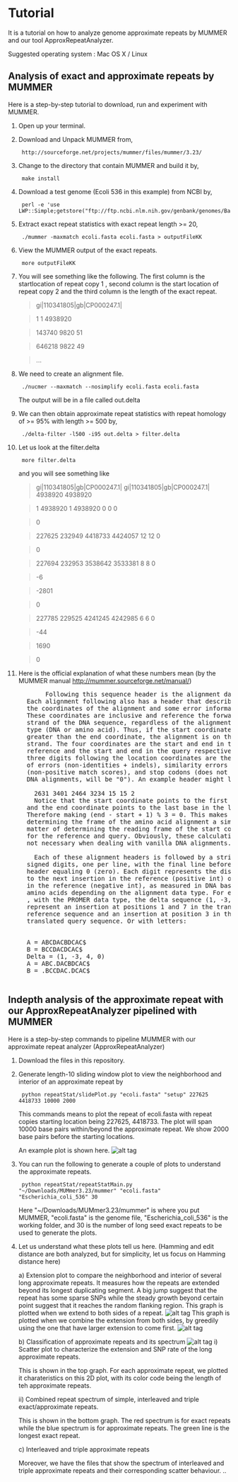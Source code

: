 Tutorial
========

It is a tutorial on how to analyze genome approximate repeats by MUMMER and our tool ApproxRepeatAnalyzer. 

Suggested operating system : Mac OS X / Linux  

Analysis of exact and approximate repeats by MUMMER
---------------------------------------------------
Here is a step-by-step tutorial to download, run and experiment with MUMMER.

1. Open up your terminal.
2. Download and Unpack MUMMER from,  
 
        http://sourceforge.net/projects/mummer/files/mummer/3.23/

3. Change to the directory that contain MUMMER and build it by,  
       
        make install

4. Download a test genome (Ecoli 536 in this example) from NCBI by, 
 
        perl -e 'use LWP::Simple;getstore("ftp://ftp.ncbi.nlm.nih.gov/genbank/genomes/Bacteria/Escherichia_coli_536_uid16235/CP000247.fna","ecoli.fasta");'

5. Extract exact repeat statistics with exact repeat length >= 20,  

        ./mummer -maxmatch ecoli.fasta ecoli.fasta > outputFileKK
       
6. View the MUMMER output of the exact repeats. 

        more outputFileKK
        
7. You will see something like the following. The first column is the startlocation of repeat copy 1 , second column is the start location of repeat copy 2 and the third column is the length of the exact repeat. 

   > gi|110341805|gb|CP000247.1|

   > 1         1   4938920

   > 143740      9820        51

   > 646218      9822        49

   > ...

8. We need to create an alignment file. 

        ./nucmer --maxmatch --nosimplify ecoli.fasta ecoli.fasta
   
   The output will be in a file called out.delta 
   
9. We can then obtain approximate repeat statistics with repeat homology of >= 95% with length >= 500 by, 

        ./delta-filter -l500 -i95 out.delta > filter.delta 
         
10. Let us look at the filter.delta

         more filter.delta
         
    and you will see something like 
    > gi|110341805|gb|CP000247.1| gi|110341805|gb|CP000247.1| 4938920 4938920
    
    > 1 4938920 1 4938920 0 0 0
    
    > 0
    
    > 227625 232949 4418733 4424057 12 12 0
    
    > 0
    
    > 227694 232953 3538642 3533381 8 8 0
    
    > -6
    
    > -2801
    
    > 0
    
    > 227785 229525 4241245 4242985 6 6 0
    
    > -44
    
    > 1690
    
    > 0
    
10. Here is the official explanation of what these numbers mean (by the MUMMER manual http://mummer.sourceforge.net/manual/)
  <pre>
          Following this sequence header is the alignment data. 
     Each alignment following also has a header that describes 
     the coordinates of the alignment and some error information. 
     These coordinates are inclusive and reference the forward 
     strand of the DNA sequence, regardless of the alignment
     type (DNA or amino acid). Thus, if the start coordinate is 
     greater than the end coordinate, the alignment is on the reverse 
     strand. The four coordinates are the start and end in the 
     reference and the start and end in the query respectively. The
     three digits following the location coordinates are the number 
     of errors (non-identities + indels), similarity errors 
     (non-positive match scores), and stop codons (does not apply to
     DNA alignments, will be "0"). An example header might look like:

       2631 3401 2464 3234 15 15 2
       Notice that the start coordinate points to the first base in the first codon, 
     and the end coordinate points to the last base in the last codon. 
     Therefore making (end - start + 1) % 3 = 0. This makes
     determining the frame of the amino acid alignment a simple 
     matter of determining the reading frame of the start coordinate 
     for the reference and query. Obviously, these calculations are 
     not necessary when dealing with vanilla DNA alignments.
       
       Each of these alignment headers is followed by a string of 
     signed digits, one per line, with the final line before the next
     header equaling 0 (zero). Each digit represents the distance 
     to the next insertion in the reference (positive int) or deletion 
     in the reference (negative int), as measured in DNA bases OR
     amino acids depending on the alignment data type. For example
     , with the PROMER data type, the delta sequence (1, -3, 4, 0) would 
     represent an insertion at positions 1 and 7 in the translated 
     reference sequence and an insertion at position 3 in the
     translated query sequence. Or with letters:
     
     
     A = ABCDACBDCAC$
     B = BCCDACDCAC$
     Delta = (1, -3, 4, 0)
     A = ABC.DACBDCAC$
     B = .BCCDAC.DCAC$
  </pre>


Indepth analysis of the approximate repeat with our ApproxRepeatAnalyzer pipelined with MUMMER
----------------------------------------------------------------------------------------------
Here is a step-by-step commands to pipeline MUMMER with our approximate repeat analyzer (ApproxRepeatAnalyzer)

1. Download the files in this repository. 

2. Generate length-10 sliding window plot to view the neighborhood and interior of an approximate repeat by

        python repeatStat/slidePlot.py "ecoli.fasta" "setup" 227625 4418733 10000 2000
       
   This commands means to plot the repeat of ecoli.fasta with repeat copies starting location being 227625, 4418733. The plot will span 10000 base pairs within/beyond the approximate repeat. We show 2000 base pairs before the starting locations.
   
   An example plot is shown here. ![alt tag](https://raw.github.com/kakitone/approxRepeats/master/examples/slidingWindowPlotEg.png)

3. You can run the following to generate a couple of plots to understand the approximate repeats. 

        python repeatStat/repeatStatMain.py "~/Downloads/MUMmer3.23/mummer" "ecoli.fasta" "Escherichia_coli_536" 30
   
   Here "~/Downloads/MUMmer3.23/mummer" is where you put MUMMER, "ecoli.fasta" is the genome file, "Escherichia_coli_536" is the working folder, and 30 is the number of long seed exact repeats to be used to generate the plots. 

4. Let us understand what these plots tell us here. (Hamming and edit distance are both analyzed, but for simplicity, let us focus on Hamming distance here)

   a)  Extension plot to compare the neighborhood and interior of several long approximate repeats. It measures how the repeats are extended beyond its longest duplicating segment. A big jump suggest that the repeat has some sparse SNPs while the steady growth beyond certain point suggest that it reaches the random flanking region. 
   This graph is plotted when we extend to both sides of a repeat. 
   ![alt tag](https://raw.github.com/kakitone/approxRepeats/master/regionBeyondRepeat/bestFit_twoSides/Escherichia_coli_536_approxRepeatAnalysisPlot.png)
   This graph is plotted when we combine the extension from both sides, by greedily using the one that have larger extension to come first. 
   ![alt tag](https://raw.github.com/kakitone/approxRepeats/master/regionBeyondRepeat/bestFit_greedy/Escherichia_coli_536_approxRepeatAnalysisPlot.png)   

   b) Classification of approximate repeats and its spectrum
   ![alt tag](https://raw.github.com/kakitone/approxRepeats/master/dataHammingDistance/Escherichia_coli_536_1approxrepeatstat.png)
   i)  Scatter plot to characterize the extension and SNP rate of the long approximate repeats. 
   
   This is shown in the top graph. For each approximate repeat, we plotted it charateristics on this 2D plot, with its color code being the length of teh approximate repeats.

   ii) Combined repeat spectrum of simple, interleaved and triple exact/approximate repeats. 
   
   This is shown in the bottom graph. The red spectrum is for exact repeats while the blue spectrum is for approximate repeats. The green line is the longest exact repeat. 

   c) Interleaved and triple approximate repeats
   
   Moreover, we have the files that show the spectrum of interleaved and triple approximate repeats and their corresponding scatter behaviour. ..
